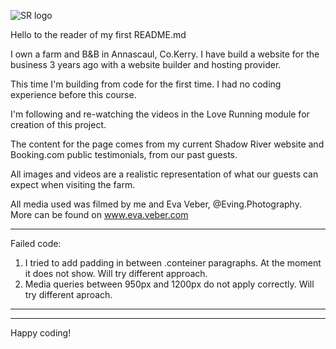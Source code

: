 ![SR logo](https://www.shadowriver.ie/resources/shadow%20river%20farm%20trans%20star.png)

Hello to the reader of my first README.md 

I own a farm and B&B in Annascaul, Co.Kerry. I have build a website for the business 3 years ago with a website builder and hosting provider.

This time I'm building from code for the first time. I had no coding experience before this course. 

I'm following and re-watching the videos in the Love Running module for creation of this project. 

The content for the page comes from my current Shadow River website and Booking.com public testimonials, from our past guests.

All images and videos are a realistic representation of what our guests can expect when visiting the farm. 

All media used was filmed by me and Eva Veber, @Eving.Photography. More can be found on www.eva.veber.com

------

Failed code: 

1. I tried to add padding in between .conteiner paragraphs. At the moment it does not show. Will try different approach.
2. Media queries between 950px and 1200px do not apply correctly. Will try different aproach.



------



---

Happy coding!
